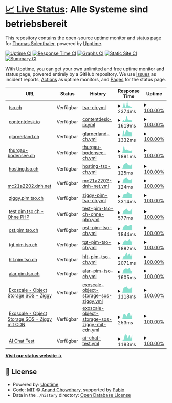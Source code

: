 # [📈 Live Status](https://tsolenthaler.github.io/upptime): <!--live status--> **Alle Systeme sind betriebsbereit**

This repository contains the open-source uptime monitor and status page for [Thomas Solenthaler](https://tsolenthaler.github.io/upptime), powered by [Upptime](https://github.com/upptime/upptime).

[![Uptime CI](https://github.com/tsolenthaler/upptime/workflows/Uptime%20CI/badge.svg)](https://github.com/tsolenthaler/upptime/actions?query=workflow%3A%22Uptime+CI%22)
[![Response Time CI](https://github.com/tsolenthaler/upptime/workflows/Response%20Time%20CI/badge.svg)](https://github.com/tsolenthaler/upptime/actions?query=workflow%3A%22Response+Time+CI%22)
[![Graphs CI](https://github.com/tsolenthaler/upptime/workflows/Graphs%20CI/badge.svg)](https://github.com/tsolenthaler/upptime/actions?query=workflow%3A%22Graphs+CI%22)
[![Static Site CI](https://github.com/tsolenthaler/upptime/workflows/Static%20Site%20CI/badge.svg)](https://github.com/tsolenthaler/upptime/actions?query=workflow%3A%22Static+Site+CI%22)
[![Summary CI](https://github.com/tsolenthaler/upptime/workflows/Summary%20CI/badge.svg)](https://github.com/tsolenthaler/upptime/actions?query=workflow%3A%22Summary+CI%22)

With [Upptime](https://upptime.js.org), you can get your own unlimited and free uptime monitor and status page, powered entirely by a GitHub repository. We use [Issues](https://github.com/tsolenthaler/upptime/issues) as incident reports, [Actions](https://github.com/tsolenthaler/upptime/actions) as uptime monitors, and [Pages](https://tsolenthaler.github.io/upptime) for the status page.

<!--start: status pages-->
<!-- This summary is generated by Upptime (https://github.com/upptime/upptime) -->
<!-- Do not edit this manually, your changes will be overwritten -->
<!-- prettier-ignore -->
| URL | Status | History | Response Time | Uptime |
| --- | ------ | ------- | ------------- | ------ |
| <img alt="" src="https://icons.duckduckgo.com/ip3/tso.ch.ico" height="13"> [tso.ch](https://tso.ch) | Verfügbar | [tso-ch.yml](https://github.com/tsolenthaler/upptime/commits/HEAD/history/tso-ch.yml) | <details><summary><img alt="Response time graph" src="./graphs/tso-ch/response-time-week.png" height="20"> 2374ms</summary><br><a href="https://tsolenthaler.github.io/upptime/history/tso-ch"><img alt="Response time 1570" src="https://img.shields.io/endpoint?url=https%3A%2F%2Fraw.githubusercontent.com%2Ftsolenthaler%2Fupptime%2FHEAD%2Fapi%2Ftso-ch%2Fresponse-time.json"></a><br><a href="https://tsolenthaler.github.io/upptime/history/tso-ch"><img alt="24-hour response time 1399" src="https://img.shields.io/endpoint?url=https%3A%2F%2Fraw.githubusercontent.com%2Ftsolenthaler%2Fupptime%2FHEAD%2Fapi%2Ftso-ch%2Fresponse-time-day.json"></a><br><a href="https://tsolenthaler.github.io/upptime/history/tso-ch"><img alt="7-day response time 2374" src="https://img.shields.io/endpoint?url=https%3A%2F%2Fraw.githubusercontent.com%2Ftsolenthaler%2Fupptime%2FHEAD%2Fapi%2Ftso-ch%2Fresponse-time-week.json"></a><br><a href="https://tsolenthaler.github.io/upptime/history/tso-ch"><img alt="30-day response time 1610" src="https://img.shields.io/endpoint?url=https%3A%2F%2Fraw.githubusercontent.com%2Ftsolenthaler%2Fupptime%2FHEAD%2Fapi%2Ftso-ch%2Fresponse-time-month.json"></a><br><a href="https://tsolenthaler.github.io/upptime/history/tso-ch"><img alt="1-year response time 1570" src="https://img.shields.io/endpoint?url=https%3A%2F%2Fraw.githubusercontent.com%2Ftsolenthaler%2Fupptime%2FHEAD%2Fapi%2Ftso-ch%2Fresponse-time-year.json"></a></details> | <details><summary><a href="https://tsolenthaler.github.io/upptime/history/tso-ch">100.00%</a></summary><a href="https://tsolenthaler.github.io/upptime/history/tso-ch"><img alt="All-time uptime 99.87%" src="https://img.shields.io/endpoint?url=https%3A%2F%2Fraw.githubusercontent.com%2Ftsolenthaler%2Fupptime%2FHEAD%2Fapi%2Ftso-ch%2Fuptime.json"></a><br><a href="https://tsolenthaler.github.io/upptime/history/tso-ch"><img alt="24-hour uptime 100.00%" src="https://img.shields.io/endpoint?url=https%3A%2F%2Fraw.githubusercontent.com%2Ftsolenthaler%2Fupptime%2FHEAD%2Fapi%2Ftso-ch%2Fuptime-day.json"></a><br><a href="https://tsolenthaler.github.io/upptime/history/tso-ch"><img alt="7-day uptime 100.00%" src="https://img.shields.io/endpoint?url=https%3A%2F%2Fraw.githubusercontent.com%2Ftsolenthaler%2Fupptime%2FHEAD%2Fapi%2Ftso-ch%2Fuptime-week.json"></a><br><a href="https://tsolenthaler.github.io/upptime/history/tso-ch"><img alt="30-day uptime 99.91%" src="https://img.shields.io/endpoint?url=https%3A%2F%2Fraw.githubusercontent.com%2Ftsolenthaler%2Fupptime%2FHEAD%2Fapi%2Ftso-ch%2Fuptime-month.json"></a><br><a href="https://tsolenthaler.github.io/upptime/history/tso-ch"><img alt="1-year uptime 99.87%" src="https://img.shields.io/endpoint?url=https%3A%2F%2Fraw.githubusercontent.com%2Ftsolenthaler%2Fupptime%2FHEAD%2Fapi%2Ftso-ch%2Fuptime-year.json"></a></details>
| <img alt="" src="https://icons.duckduckgo.com/ip3/contentdesk.io.ico" height="13"> [contentdesk.io](https://contentdesk.io) | Verfügbar | [contentdesk-io.yml](https://github.com/tsolenthaler/upptime/commits/HEAD/history/contentdesk-io.yml) | <details><summary><img alt="Response time graph" src="./graphs/contentdesk-io/response-time-week.png" height="20"> 1619ms</summary><br><a href="https://tsolenthaler.github.io/upptime/history/contentdesk-io"><img alt="Response time 1581" src="https://img.shields.io/endpoint?url=https%3A%2F%2Fraw.githubusercontent.com%2Ftsolenthaler%2Fupptime%2FHEAD%2Fapi%2Fcontentdesk-io%2Fresponse-time.json"></a><br><a href="https://tsolenthaler.github.io/upptime/history/contentdesk-io"><img alt="24-hour response time 1530" src="https://img.shields.io/endpoint?url=https%3A%2F%2Fraw.githubusercontent.com%2Ftsolenthaler%2Fupptime%2FHEAD%2Fapi%2Fcontentdesk-io%2Fresponse-time-day.json"></a><br><a href="https://tsolenthaler.github.io/upptime/history/contentdesk-io"><img alt="7-day response time 1619" src="https://img.shields.io/endpoint?url=https%3A%2F%2Fraw.githubusercontent.com%2Ftsolenthaler%2Fupptime%2FHEAD%2Fapi%2Fcontentdesk-io%2Fresponse-time-week.json"></a><br><a href="https://tsolenthaler.github.io/upptime/history/contentdesk-io"><img alt="30-day response time 1597" src="https://img.shields.io/endpoint?url=https%3A%2F%2Fraw.githubusercontent.com%2Ftsolenthaler%2Fupptime%2FHEAD%2Fapi%2Fcontentdesk-io%2Fresponse-time-month.json"></a><br><a href="https://tsolenthaler.github.io/upptime/history/contentdesk-io"><img alt="1-year response time 1581" src="https://img.shields.io/endpoint?url=https%3A%2F%2Fraw.githubusercontent.com%2Ftsolenthaler%2Fupptime%2FHEAD%2Fapi%2Fcontentdesk-io%2Fresponse-time-year.json"></a></details> | <details><summary><a href="https://tsolenthaler.github.io/upptime/history/contentdesk-io">100.00%</a></summary><a href="https://tsolenthaler.github.io/upptime/history/contentdesk-io"><img alt="All-time uptime 99.92%" src="https://img.shields.io/endpoint?url=https%3A%2F%2Fraw.githubusercontent.com%2Ftsolenthaler%2Fupptime%2FHEAD%2Fapi%2Fcontentdesk-io%2Fuptime.json"></a><br><a href="https://tsolenthaler.github.io/upptime/history/contentdesk-io"><img alt="24-hour uptime 100.00%" src="https://img.shields.io/endpoint?url=https%3A%2F%2Fraw.githubusercontent.com%2Ftsolenthaler%2Fupptime%2FHEAD%2Fapi%2Fcontentdesk-io%2Fuptime-day.json"></a><br><a href="https://tsolenthaler.github.io/upptime/history/contentdesk-io"><img alt="7-day uptime 100.00%" src="https://img.shields.io/endpoint?url=https%3A%2F%2Fraw.githubusercontent.com%2Ftsolenthaler%2Fupptime%2FHEAD%2Fapi%2Fcontentdesk-io%2Fuptime-week.json"></a><br><a href="https://tsolenthaler.github.io/upptime/history/contentdesk-io"><img alt="30-day uptime 99.91%" src="https://img.shields.io/endpoint?url=https%3A%2F%2Fraw.githubusercontent.com%2Ftsolenthaler%2Fupptime%2FHEAD%2Fapi%2Fcontentdesk-io%2Fuptime-month.json"></a><br><a href="https://tsolenthaler.github.io/upptime/history/contentdesk-io"><img alt="1-year uptime 99.92%" src="https://img.shields.io/endpoint?url=https%3A%2F%2Fraw.githubusercontent.com%2Ftsolenthaler%2Fupptime%2FHEAD%2Fapi%2Fcontentdesk-io%2Fuptime-year.json"></a></details>
| <img alt="" src="https://icons.duckduckgo.com/ip3/glarnerland.ch.ico" height="13"> [glarnerland.ch](https://glarnerland.ch) | Verfügbar | [glarnerland-ch.yml](https://github.com/tsolenthaler/upptime/commits/HEAD/history/glarnerland-ch.yml) | <details><summary><img alt="Response time graph" src="./graphs/glarnerland-ch/response-time-week.png" height="20"> 1332ms</summary><br><a href="https://tsolenthaler.github.io/upptime/history/glarnerland-ch"><img alt="Response time 1465" src="https://img.shields.io/endpoint?url=https%3A%2F%2Fraw.githubusercontent.com%2Ftsolenthaler%2Fupptime%2FHEAD%2Fapi%2Fglarnerland-ch%2Fresponse-time.json"></a><br><a href="https://tsolenthaler.github.io/upptime/history/glarnerland-ch"><img alt="24-hour response time 1549" src="https://img.shields.io/endpoint?url=https%3A%2F%2Fraw.githubusercontent.com%2Ftsolenthaler%2Fupptime%2FHEAD%2Fapi%2Fglarnerland-ch%2Fresponse-time-day.json"></a><br><a href="https://tsolenthaler.github.io/upptime/history/glarnerland-ch"><img alt="7-day response time 1332" src="https://img.shields.io/endpoint?url=https%3A%2F%2Fraw.githubusercontent.com%2Ftsolenthaler%2Fupptime%2FHEAD%2Fapi%2Fglarnerland-ch%2Fresponse-time-week.json"></a><br><a href="https://tsolenthaler.github.io/upptime/history/glarnerland-ch"><img alt="30-day response time 1465" src="https://img.shields.io/endpoint?url=https%3A%2F%2Fraw.githubusercontent.com%2Ftsolenthaler%2Fupptime%2FHEAD%2Fapi%2Fglarnerland-ch%2Fresponse-time-month.json"></a><br><a href="https://tsolenthaler.github.io/upptime/history/glarnerland-ch"><img alt="1-year response time 1465" src="https://img.shields.io/endpoint?url=https%3A%2F%2Fraw.githubusercontent.com%2Ftsolenthaler%2Fupptime%2FHEAD%2Fapi%2Fglarnerland-ch%2Fresponse-time-year.json"></a></details> | <details><summary><a href="https://tsolenthaler.github.io/upptime/history/glarnerland-ch">100.00%</a></summary><a href="https://tsolenthaler.github.io/upptime/history/glarnerland-ch"><img alt="All-time uptime 99.90%" src="https://img.shields.io/endpoint?url=https%3A%2F%2Fraw.githubusercontent.com%2Ftsolenthaler%2Fupptime%2FHEAD%2Fapi%2Fglarnerland-ch%2Fuptime.json"></a><br><a href="https://tsolenthaler.github.io/upptime/history/glarnerland-ch"><img alt="24-hour uptime 100.00%" src="https://img.shields.io/endpoint?url=https%3A%2F%2Fraw.githubusercontent.com%2Ftsolenthaler%2Fupptime%2FHEAD%2Fapi%2Fglarnerland-ch%2Fuptime-day.json"></a><br><a href="https://tsolenthaler.github.io/upptime/history/glarnerland-ch"><img alt="7-day uptime 100.00%" src="https://img.shields.io/endpoint?url=https%3A%2F%2Fraw.githubusercontent.com%2Ftsolenthaler%2Fupptime%2FHEAD%2Fapi%2Fglarnerland-ch%2Fuptime-week.json"></a><br><a href="https://tsolenthaler.github.io/upptime/history/glarnerland-ch"><img alt="30-day uptime 99.90%" src="https://img.shields.io/endpoint?url=https%3A%2F%2Fraw.githubusercontent.com%2Ftsolenthaler%2Fupptime%2FHEAD%2Fapi%2Fglarnerland-ch%2Fuptime-month.json"></a><br><a href="https://tsolenthaler.github.io/upptime/history/glarnerland-ch"><img alt="1-year uptime 99.90%" src="https://img.shields.io/endpoint?url=https%3A%2F%2Fraw.githubusercontent.com%2Ftsolenthaler%2Fupptime%2FHEAD%2Fapi%2Fglarnerland-ch%2Fuptime-year.json"></a></details>
| <img alt="" src="https://icons.duckduckgo.com/ip3/thurgau-bodensee.ch.ico" height="13"> [thurgau-bodensee.ch](https://thurgau-bodensee.ch) | Verfügbar | [thurgau-bodensee-ch.yml](https://github.com/tsolenthaler/upptime/commits/HEAD/history/thurgau-bodensee-ch.yml) | <details><summary><img alt="Response time graph" src="./graphs/thurgau-bodensee-ch/response-time-week.png" height="20"> 1891ms</summary><br><a href="https://tsolenthaler.github.io/upptime/history/thurgau-bodensee-ch"><img alt="Response time 1557" src="https://img.shields.io/endpoint?url=https%3A%2F%2Fraw.githubusercontent.com%2Ftsolenthaler%2Fupptime%2FHEAD%2Fapi%2Fthurgau-bodensee-ch%2Fresponse-time.json"></a><br><a href="https://tsolenthaler.github.io/upptime/history/thurgau-bodensee-ch"><img alt="24-hour response time 1723" src="https://img.shields.io/endpoint?url=https%3A%2F%2Fraw.githubusercontent.com%2Ftsolenthaler%2Fupptime%2FHEAD%2Fapi%2Fthurgau-bodensee-ch%2Fresponse-time-day.json"></a><br><a href="https://tsolenthaler.github.io/upptime/history/thurgau-bodensee-ch"><img alt="7-day response time 1891" src="https://img.shields.io/endpoint?url=https%3A%2F%2Fraw.githubusercontent.com%2Ftsolenthaler%2Fupptime%2FHEAD%2Fapi%2Fthurgau-bodensee-ch%2Fresponse-time-week.json"></a><br><a href="https://tsolenthaler.github.io/upptime/history/thurgau-bodensee-ch"><img alt="30-day response time 1612" src="https://img.shields.io/endpoint?url=https%3A%2F%2Fraw.githubusercontent.com%2Ftsolenthaler%2Fupptime%2FHEAD%2Fapi%2Fthurgau-bodensee-ch%2Fresponse-time-month.json"></a><br><a href="https://tsolenthaler.github.io/upptime/history/thurgau-bodensee-ch"><img alt="1-year response time 1557" src="https://img.shields.io/endpoint?url=https%3A%2F%2Fraw.githubusercontent.com%2Ftsolenthaler%2Fupptime%2FHEAD%2Fapi%2Fthurgau-bodensee-ch%2Fresponse-time-year.json"></a></details> | <details><summary><a href="https://tsolenthaler.github.io/upptime/history/thurgau-bodensee-ch">100.00%</a></summary><a href="https://tsolenthaler.github.io/upptime/history/thurgau-bodensee-ch"><img alt="All-time uptime 99.90%" src="https://img.shields.io/endpoint?url=https%3A%2F%2Fraw.githubusercontent.com%2Ftsolenthaler%2Fupptime%2FHEAD%2Fapi%2Fthurgau-bodensee-ch%2Fuptime.json"></a><br><a href="https://tsolenthaler.github.io/upptime/history/thurgau-bodensee-ch"><img alt="24-hour uptime 100.00%" src="https://img.shields.io/endpoint?url=https%3A%2F%2Fraw.githubusercontent.com%2Ftsolenthaler%2Fupptime%2FHEAD%2Fapi%2Fthurgau-bodensee-ch%2Fuptime-day.json"></a><br><a href="https://tsolenthaler.github.io/upptime/history/thurgau-bodensee-ch"><img alt="7-day uptime 100.00%" src="https://img.shields.io/endpoint?url=https%3A%2F%2Fraw.githubusercontent.com%2Ftsolenthaler%2Fupptime%2FHEAD%2Fapi%2Fthurgau-bodensee-ch%2Fuptime-week.json"></a><br><a href="https://tsolenthaler.github.io/upptime/history/thurgau-bodensee-ch"><img alt="30-day uptime 99.91%" src="https://img.shields.io/endpoint?url=https%3A%2F%2Fraw.githubusercontent.com%2Ftsolenthaler%2Fupptime%2FHEAD%2Fapi%2Fthurgau-bodensee-ch%2Fuptime-month.json"></a><br><a href="https://tsolenthaler.github.io/upptime/history/thurgau-bodensee-ch"><img alt="1-year uptime 99.90%" src="https://img.shields.io/endpoint?url=https%3A%2F%2Fraw.githubusercontent.com%2Ftsolenthaler%2Fupptime%2FHEAD%2Fapi%2Fthurgau-bodensee-ch%2Fuptime-year.json"></a></details>
| <img alt="" src="https://icons.duckduckgo.com/ip3/null.ico" height="13"> [hosting.tso.ch](46.231.200.190) | Verfügbar | [hosting-tso-ch.yml](https://github.com/tsolenthaler/upptime/commits/HEAD/history/hosting-tso-ch.yml) | <details><summary><img alt="Response time graph" src="./graphs/hosting-tso-ch/response-time-week.png" height="20"> 125ms</summary><br><a href="https://tsolenthaler.github.io/upptime/history/hosting-tso-ch"><img alt="Response time 118" src="https://img.shields.io/endpoint?url=https%3A%2F%2Fraw.githubusercontent.com%2Ftsolenthaler%2Fupptime%2FHEAD%2Fapi%2Fhosting-tso-ch%2Fresponse-time.json"></a><br><a href="https://tsolenthaler.github.io/upptime/history/hosting-tso-ch"><img alt="24-hour response time 144" src="https://img.shields.io/endpoint?url=https%3A%2F%2Fraw.githubusercontent.com%2Ftsolenthaler%2Fupptime%2FHEAD%2Fapi%2Fhosting-tso-ch%2Fresponse-time-day.json"></a><br><a href="https://tsolenthaler.github.io/upptime/history/hosting-tso-ch"><img alt="7-day response time 125" src="https://img.shields.io/endpoint?url=https%3A%2F%2Fraw.githubusercontent.com%2Ftsolenthaler%2Fupptime%2FHEAD%2Fapi%2Fhosting-tso-ch%2Fresponse-time-week.json"></a><br><a href="https://tsolenthaler.github.io/upptime/history/hosting-tso-ch"><img alt="30-day response time 119" src="https://img.shields.io/endpoint?url=https%3A%2F%2Fraw.githubusercontent.com%2Ftsolenthaler%2Fupptime%2FHEAD%2Fapi%2Fhosting-tso-ch%2Fresponse-time-month.json"></a><br><a href="https://tsolenthaler.github.io/upptime/history/hosting-tso-ch"><img alt="1-year response time 118" src="https://img.shields.io/endpoint?url=https%3A%2F%2Fraw.githubusercontent.com%2Ftsolenthaler%2Fupptime%2FHEAD%2Fapi%2Fhosting-tso-ch%2Fresponse-time-year.json"></a></details> | <details><summary><a href="https://tsolenthaler.github.io/upptime/history/hosting-tso-ch">100.00%</a></summary><a href="https://tsolenthaler.github.io/upptime/history/hosting-tso-ch"><img alt="All-time uptime 99.97%" src="https://img.shields.io/endpoint?url=https%3A%2F%2Fraw.githubusercontent.com%2Ftsolenthaler%2Fupptime%2FHEAD%2Fapi%2Fhosting-tso-ch%2Fuptime.json"></a><br><a href="https://tsolenthaler.github.io/upptime/history/hosting-tso-ch"><img alt="24-hour uptime 100.00%" src="https://img.shields.io/endpoint?url=https%3A%2F%2Fraw.githubusercontent.com%2Ftsolenthaler%2Fupptime%2FHEAD%2Fapi%2Fhosting-tso-ch%2Fuptime-day.json"></a><br><a href="https://tsolenthaler.github.io/upptime/history/hosting-tso-ch"><img alt="7-day uptime 100.00%" src="https://img.shields.io/endpoint?url=https%3A%2F%2Fraw.githubusercontent.com%2Ftsolenthaler%2Fupptime%2FHEAD%2Fapi%2Fhosting-tso-ch%2Fuptime-week.json"></a><br><a href="https://tsolenthaler.github.io/upptime/history/hosting-tso-ch"><img alt="30-day uptime 99.95%" src="https://img.shields.io/endpoint?url=https%3A%2F%2Fraw.githubusercontent.com%2Ftsolenthaler%2Fupptime%2FHEAD%2Fapi%2Fhosting-tso-ch%2Fuptime-month.json"></a><br><a href="https://tsolenthaler.github.io/upptime/history/hosting-tso-ch"><img alt="1-year uptime 99.97%" src="https://img.shields.io/endpoint?url=https%3A%2F%2Fraw.githubusercontent.com%2Ftsolenthaler%2Fupptime%2FHEAD%2Fapi%2Fhosting-tso-ch%2Fuptime-year.json"></a></details>
| <img alt="" src="https://icons.duckduckgo.com/ip3/null.ico" height="13"> [mc21a2202.dnh.net](185.46.59.81) | Verfügbar | [mc21a2202-dnh-net.yml](https://github.com/tsolenthaler/upptime/commits/HEAD/history/mc21a2202-dnh-net.yml) | <details><summary><img alt="Response time graph" src="./graphs/mc21a2202-dnh-net/response-time-week.png" height="20"> 124ms</summary><br><a href="https://tsolenthaler.github.io/upptime/history/mc21a2202-dnh-net"><img alt="Response time 118" src="https://img.shields.io/endpoint?url=https%3A%2F%2Fraw.githubusercontent.com%2Ftsolenthaler%2Fupptime%2FHEAD%2Fapi%2Fmc21a2202-dnh-net%2Fresponse-time.json"></a><br><a href="https://tsolenthaler.github.io/upptime/history/mc21a2202-dnh-net"><img alt="24-hour response time 140" src="https://img.shields.io/endpoint?url=https%3A%2F%2Fraw.githubusercontent.com%2Ftsolenthaler%2Fupptime%2FHEAD%2Fapi%2Fmc21a2202-dnh-net%2Fresponse-time-day.json"></a><br><a href="https://tsolenthaler.github.io/upptime/history/mc21a2202-dnh-net"><img alt="7-day response time 124" src="https://img.shields.io/endpoint?url=https%3A%2F%2Fraw.githubusercontent.com%2Ftsolenthaler%2Fupptime%2FHEAD%2Fapi%2Fmc21a2202-dnh-net%2Fresponse-time-week.json"></a><br><a href="https://tsolenthaler.github.io/upptime/history/mc21a2202-dnh-net"><img alt="30-day response time 118" src="https://img.shields.io/endpoint?url=https%3A%2F%2Fraw.githubusercontent.com%2Ftsolenthaler%2Fupptime%2FHEAD%2Fapi%2Fmc21a2202-dnh-net%2Fresponse-time-month.json"></a><br><a href="https://tsolenthaler.github.io/upptime/history/mc21a2202-dnh-net"><img alt="1-year response time 118" src="https://img.shields.io/endpoint?url=https%3A%2F%2Fraw.githubusercontent.com%2Ftsolenthaler%2Fupptime%2FHEAD%2Fapi%2Fmc21a2202-dnh-net%2Fresponse-time-year.json"></a></details> | <details><summary><a href="https://tsolenthaler.github.io/upptime/history/mc21a2202-dnh-net">100.00%</a></summary><a href="https://tsolenthaler.github.io/upptime/history/mc21a2202-dnh-net"><img alt="All-time uptime 100.00%" src="https://img.shields.io/endpoint?url=https%3A%2F%2Fraw.githubusercontent.com%2Ftsolenthaler%2Fupptime%2FHEAD%2Fapi%2Fmc21a2202-dnh-net%2Fuptime.json"></a><br><a href="https://tsolenthaler.github.io/upptime/history/mc21a2202-dnh-net"><img alt="24-hour uptime 100.00%" src="https://img.shields.io/endpoint?url=https%3A%2F%2Fraw.githubusercontent.com%2Ftsolenthaler%2Fupptime%2FHEAD%2Fapi%2Fmc21a2202-dnh-net%2Fuptime-day.json"></a><br><a href="https://tsolenthaler.github.io/upptime/history/mc21a2202-dnh-net"><img alt="7-day uptime 100.00%" src="https://img.shields.io/endpoint?url=https%3A%2F%2Fraw.githubusercontent.com%2Ftsolenthaler%2Fupptime%2FHEAD%2Fapi%2Fmc21a2202-dnh-net%2Fuptime-week.json"></a><br><a href="https://tsolenthaler.github.io/upptime/history/mc21a2202-dnh-net"><img alt="30-day uptime 100.00%" src="https://img.shields.io/endpoint?url=https%3A%2F%2Fraw.githubusercontent.com%2Ftsolenthaler%2Fupptime%2FHEAD%2Fapi%2Fmc21a2202-dnh-net%2Fuptime-month.json"></a><br><a href="https://tsolenthaler.github.io/upptime/history/mc21a2202-dnh-net"><img alt="1-year uptime 100.00%" src="https://img.shields.io/endpoint?url=https%3A%2F%2Fraw.githubusercontent.com%2Ftsolenthaler%2Fupptime%2FHEAD%2Fapi%2Fmc21a2202-dnh-net%2Fuptime-year.json"></a></details>
| <img alt="" src="https://icons.duckduckgo.com/ip3/ziggy.pim.tso.ch.ico" height="13"> [ziggy.pim.tso.ch](https://ziggy.pim.tso.ch) | Verfügbar | [ziggy-pim-tso-ch.yml](https://github.com/tsolenthaler/upptime/commits/HEAD/history/ziggy-pim-tso-ch.yml) | <details><summary><img alt="Response time graph" src="./graphs/ziggy-pim-tso-ch/response-time-week.png" height="20"> 3314ms</summary><br><a href="https://tsolenthaler.github.io/upptime/history/ziggy-pim-tso-ch"><img alt="Response time 2491" src="https://img.shields.io/endpoint?url=https%3A%2F%2Fraw.githubusercontent.com%2Ftsolenthaler%2Fupptime%2FHEAD%2Fapi%2Fziggy-pim-tso-ch%2Fresponse-time.json"></a><br><a href="https://tsolenthaler.github.io/upptime/history/ziggy-pim-tso-ch"><img alt="24-hour response time 3149" src="https://img.shields.io/endpoint?url=https%3A%2F%2Fraw.githubusercontent.com%2Ftsolenthaler%2Fupptime%2FHEAD%2Fapi%2Fziggy-pim-tso-ch%2Fresponse-time-day.json"></a><br><a href="https://tsolenthaler.github.io/upptime/history/ziggy-pim-tso-ch"><img alt="7-day response time 3314" src="https://img.shields.io/endpoint?url=https%3A%2F%2Fraw.githubusercontent.com%2Ftsolenthaler%2Fupptime%2FHEAD%2Fapi%2Fziggy-pim-tso-ch%2Fresponse-time-week.json"></a><br><a href="https://tsolenthaler.github.io/upptime/history/ziggy-pim-tso-ch"><img alt="30-day response time 3009" src="https://img.shields.io/endpoint?url=https%3A%2F%2Fraw.githubusercontent.com%2Ftsolenthaler%2Fupptime%2FHEAD%2Fapi%2Fziggy-pim-tso-ch%2Fresponse-time-month.json"></a><br><a href="https://tsolenthaler.github.io/upptime/history/ziggy-pim-tso-ch"><img alt="1-year response time 2491" src="https://img.shields.io/endpoint?url=https%3A%2F%2Fraw.githubusercontent.com%2Ftsolenthaler%2Fupptime%2FHEAD%2Fapi%2Fziggy-pim-tso-ch%2Fresponse-time-year.json"></a></details> | <details><summary><a href="https://tsolenthaler.github.io/upptime/history/ziggy-pim-tso-ch">100.00%</a></summary><a href="https://tsolenthaler.github.io/upptime/history/ziggy-pim-tso-ch"><img alt="All-time uptime 100.00%" src="https://img.shields.io/endpoint?url=https%3A%2F%2Fraw.githubusercontent.com%2Ftsolenthaler%2Fupptime%2FHEAD%2Fapi%2Fziggy-pim-tso-ch%2Fuptime.json"></a><br><a href="https://tsolenthaler.github.io/upptime/history/ziggy-pim-tso-ch"><img alt="24-hour uptime 100.00%" src="https://img.shields.io/endpoint?url=https%3A%2F%2Fraw.githubusercontent.com%2Ftsolenthaler%2Fupptime%2FHEAD%2Fapi%2Fziggy-pim-tso-ch%2Fuptime-day.json"></a><br><a href="https://tsolenthaler.github.io/upptime/history/ziggy-pim-tso-ch"><img alt="7-day uptime 100.00%" src="https://img.shields.io/endpoint?url=https%3A%2F%2Fraw.githubusercontent.com%2Ftsolenthaler%2Fupptime%2FHEAD%2Fapi%2Fziggy-pim-tso-ch%2Fuptime-week.json"></a><br><a href="https://tsolenthaler.github.io/upptime/history/ziggy-pim-tso-ch"><img alt="30-day uptime 100.00%" src="https://img.shields.io/endpoint?url=https%3A%2F%2Fraw.githubusercontent.com%2Ftsolenthaler%2Fupptime%2FHEAD%2Fapi%2Fziggy-pim-tso-ch%2Fuptime-month.json"></a><br><a href="https://tsolenthaler.github.io/upptime/history/ziggy-pim-tso-ch"><img alt="1-year uptime 100.00%" src="https://img.shields.io/endpoint?url=https%3A%2F%2Fraw.githubusercontent.com%2Ftsolenthaler%2Fupptime%2FHEAD%2Fapi%2Fziggy-pim-tso-ch%2Fuptime-year.json"></a></details>
| <img alt="" src="https://icons.duckduckgo.com/ip3/test.pim.tso.ch.ico" height="13"> [test.pim.tso.ch - Ohne PHP](https://test.pim.tso.ch) | Verfügbar | [test-pim-tso-ch-ohne-php.yml](https://github.com/tsolenthaler/upptime/commits/HEAD/history/test-pim-tso-ch-ohne-php.yml) | <details><summary><img alt="Response time graph" src="./graphs/test-pim-tso-ch-ohne-php/response-time-week.png" height="20"> 577ms</summary><br><a href="https://tsolenthaler.github.io/upptime/history/test-pim-tso-ch-ohne-php"><img alt="Response time 517" src="https://img.shields.io/endpoint?url=https%3A%2F%2Fraw.githubusercontent.com%2Ftsolenthaler%2Fupptime%2FHEAD%2Fapi%2Ftest-pim-tso-ch-ohne-php%2Fresponse-time.json"></a><br><a href="https://tsolenthaler.github.io/upptime/history/test-pim-tso-ch-ohne-php"><img alt="24-hour response time 813" src="https://img.shields.io/endpoint?url=https%3A%2F%2Fraw.githubusercontent.com%2Ftsolenthaler%2Fupptime%2FHEAD%2Fapi%2Ftest-pim-tso-ch-ohne-php%2Fresponse-time-day.json"></a><br><a href="https://tsolenthaler.github.io/upptime/history/test-pim-tso-ch-ohne-php"><img alt="7-day response time 577" src="https://img.shields.io/endpoint?url=https%3A%2F%2Fraw.githubusercontent.com%2Ftsolenthaler%2Fupptime%2FHEAD%2Fapi%2Ftest-pim-tso-ch-ohne-php%2Fresponse-time-week.json"></a><br><a href="https://tsolenthaler.github.io/upptime/history/test-pim-tso-ch-ohne-php"><img alt="30-day response time 517" src="https://img.shields.io/endpoint?url=https%3A%2F%2Fraw.githubusercontent.com%2Ftsolenthaler%2Fupptime%2FHEAD%2Fapi%2Ftest-pim-tso-ch-ohne-php%2Fresponse-time-month.json"></a><br><a href="https://tsolenthaler.github.io/upptime/history/test-pim-tso-ch-ohne-php"><img alt="1-year response time 517" src="https://img.shields.io/endpoint?url=https%3A%2F%2Fraw.githubusercontent.com%2Ftsolenthaler%2Fupptime%2FHEAD%2Fapi%2Ftest-pim-tso-ch-ohne-php%2Fresponse-time-year.json"></a></details> | <details><summary><a href="https://tsolenthaler.github.io/upptime/history/test-pim-tso-ch-ohne-php">100.00%</a></summary><a href="https://tsolenthaler.github.io/upptime/history/test-pim-tso-ch-ohne-php"><img alt="All-time uptime 99.95%" src="https://img.shields.io/endpoint?url=https%3A%2F%2Fraw.githubusercontent.com%2Ftsolenthaler%2Fupptime%2FHEAD%2Fapi%2Ftest-pim-tso-ch-ohne-php%2Fuptime.json"></a><br><a href="https://tsolenthaler.github.io/upptime/history/test-pim-tso-ch-ohne-php"><img alt="24-hour uptime 100.00%" src="https://img.shields.io/endpoint?url=https%3A%2F%2Fraw.githubusercontent.com%2Ftsolenthaler%2Fupptime%2FHEAD%2Fapi%2Ftest-pim-tso-ch-ohne-php%2Fuptime-day.json"></a><br><a href="https://tsolenthaler.github.io/upptime/history/test-pim-tso-ch-ohne-php"><img alt="7-day uptime 100.00%" src="https://img.shields.io/endpoint?url=https%3A%2F%2Fraw.githubusercontent.com%2Ftsolenthaler%2Fupptime%2FHEAD%2Fapi%2Ftest-pim-tso-ch-ohne-php%2Fuptime-week.json"></a><br><a href="https://tsolenthaler.github.io/upptime/history/test-pim-tso-ch-ohne-php"><img alt="30-day uptime 99.95%" src="https://img.shields.io/endpoint?url=https%3A%2F%2Fraw.githubusercontent.com%2Ftsolenthaler%2Fupptime%2FHEAD%2Fapi%2Ftest-pim-tso-ch-ohne-php%2Fuptime-month.json"></a><br><a href="https://tsolenthaler.github.io/upptime/history/test-pim-tso-ch-ohne-php"><img alt="1-year uptime 99.95%" src="https://img.shields.io/endpoint?url=https%3A%2F%2Fraw.githubusercontent.com%2Ftsolenthaler%2Fupptime%2FHEAD%2Fapi%2Ftest-pim-tso-ch-ohne-php%2Fuptime-year.json"></a></details>
| <img alt="" src="https://icons.duckduckgo.com/ip3/ost.pim.tso.ch.ico" height="13"> [ost.pim.tso.ch](https://ost.pim.tso.ch) | Verfügbar | [ost-pim-tso-ch.yml](https://github.com/tsolenthaler/upptime/commits/HEAD/history/ost-pim-tso-ch.yml) | <details><summary><img alt="Response time graph" src="./graphs/ost-pim-tso-ch/response-time-week.png" height="20"> 1844ms</summary><br><a href="https://tsolenthaler.github.io/upptime/history/ost-pim-tso-ch"><img alt="Response time 1561" src="https://img.shields.io/endpoint?url=https%3A%2F%2Fraw.githubusercontent.com%2Ftsolenthaler%2Fupptime%2FHEAD%2Fapi%2Fost-pim-tso-ch%2Fresponse-time.json"></a><br><a href="https://tsolenthaler.github.io/upptime/history/ost-pim-tso-ch"><img alt="24-hour response time 1800" src="https://img.shields.io/endpoint?url=https%3A%2F%2Fraw.githubusercontent.com%2Ftsolenthaler%2Fupptime%2FHEAD%2Fapi%2Fost-pim-tso-ch%2Fresponse-time-day.json"></a><br><a href="https://tsolenthaler.github.io/upptime/history/ost-pim-tso-ch"><img alt="7-day response time 1844" src="https://img.shields.io/endpoint?url=https%3A%2F%2Fraw.githubusercontent.com%2Ftsolenthaler%2Fupptime%2FHEAD%2Fapi%2Fost-pim-tso-ch%2Fresponse-time-week.json"></a><br><a href="https://tsolenthaler.github.io/upptime/history/ost-pim-tso-ch"><img alt="30-day response time 1608" src="https://img.shields.io/endpoint?url=https%3A%2F%2Fraw.githubusercontent.com%2Ftsolenthaler%2Fupptime%2FHEAD%2Fapi%2Fost-pim-tso-ch%2Fresponse-time-month.json"></a><br><a href="https://tsolenthaler.github.io/upptime/history/ost-pim-tso-ch"><img alt="1-year response time 1561" src="https://img.shields.io/endpoint?url=https%3A%2F%2Fraw.githubusercontent.com%2Ftsolenthaler%2Fupptime%2FHEAD%2Fapi%2Fost-pim-tso-ch%2Fresponse-time-year.json"></a></details> | <details><summary><a href="https://tsolenthaler.github.io/upptime/history/ost-pim-tso-ch">100.00%</a></summary><a href="https://tsolenthaler.github.io/upptime/history/ost-pim-tso-ch"><img alt="All-time uptime 100.00%" src="https://img.shields.io/endpoint?url=https%3A%2F%2Fraw.githubusercontent.com%2Ftsolenthaler%2Fupptime%2FHEAD%2Fapi%2Fost-pim-tso-ch%2Fuptime.json"></a><br><a href="https://tsolenthaler.github.io/upptime/history/ost-pim-tso-ch"><img alt="24-hour uptime 100.00%" src="https://img.shields.io/endpoint?url=https%3A%2F%2Fraw.githubusercontent.com%2Ftsolenthaler%2Fupptime%2FHEAD%2Fapi%2Fost-pim-tso-ch%2Fuptime-day.json"></a><br><a href="https://tsolenthaler.github.io/upptime/history/ost-pim-tso-ch"><img alt="7-day uptime 100.00%" src="https://img.shields.io/endpoint?url=https%3A%2F%2Fraw.githubusercontent.com%2Ftsolenthaler%2Fupptime%2FHEAD%2Fapi%2Fost-pim-tso-ch%2Fuptime-week.json"></a><br><a href="https://tsolenthaler.github.io/upptime/history/ost-pim-tso-ch"><img alt="30-day uptime 100.00%" src="https://img.shields.io/endpoint?url=https%3A%2F%2Fraw.githubusercontent.com%2Ftsolenthaler%2Fupptime%2FHEAD%2Fapi%2Fost-pim-tso-ch%2Fuptime-month.json"></a><br><a href="https://tsolenthaler.github.io/upptime/history/ost-pim-tso-ch"><img alt="1-year uptime 100.00%" src="https://img.shields.io/endpoint?url=https%3A%2F%2Fraw.githubusercontent.com%2Ftsolenthaler%2Fupptime%2FHEAD%2Fapi%2Fost-pim-tso-ch%2Fuptime-year.json"></a></details>
| <img alt="" src="https://icons.duckduckgo.com/ip3/tgt.pim.tso.ch.ico" height="13"> [tgt.pim.tso.ch](https://tgt.pim.tso.ch) | Verfügbar | [tgt-pim-tso-ch.yml](https://github.com/tsolenthaler/upptime/commits/HEAD/history/tgt-pim-tso-ch.yml) | <details><summary><img alt="Response time graph" src="./graphs/tgt-pim-tso-ch/response-time-week.png" height="20"> 1882ms</summary><br><a href="https://tsolenthaler.github.io/upptime/history/tgt-pim-tso-ch"><img alt="Response time 1537" src="https://img.shields.io/endpoint?url=https%3A%2F%2Fraw.githubusercontent.com%2Ftsolenthaler%2Fupptime%2FHEAD%2Fapi%2Ftgt-pim-tso-ch%2Fresponse-time.json"></a><br><a href="https://tsolenthaler.github.io/upptime/history/tgt-pim-tso-ch"><img alt="24-hour response time 1803" src="https://img.shields.io/endpoint?url=https%3A%2F%2Fraw.githubusercontent.com%2Ftsolenthaler%2Fupptime%2FHEAD%2Fapi%2Ftgt-pim-tso-ch%2Fresponse-time-day.json"></a><br><a href="https://tsolenthaler.github.io/upptime/history/tgt-pim-tso-ch"><img alt="7-day response time 1882" src="https://img.shields.io/endpoint?url=https%3A%2F%2Fraw.githubusercontent.com%2Ftsolenthaler%2Fupptime%2FHEAD%2Fapi%2Ftgt-pim-tso-ch%2Fresponse-time-week.json"></a><br><a href="https://tsolenthaler.github.io/upptime/history/tgt-pim-tso-ch"><img alt="30-day response time 1710" src="https://img.shields.io/endpoint?url=https%3A%2F%2Fraw.githubusercontent.com%2Ftsolenthaler%2Fupptime%2FHEAD%2Fapi%2Ftgt-pim-tso-ch%2Fresponse-time-month.json"></a><br><a href="https://tsolenthaler.github.io/upptime/history/tgt-pim-tso-ch"><img alt="1-year response time 1537" src="https://img.shields.io/endpoint?url=https%3A%2F%2Fraw.githubusercontent.com%2Ftsolenthaler%2Fupptime%2FHEAD%2Fapi%2Ftgt-pim-tso-ch%2Fresponse-time-year.json"></a></details> | <details><summary><a href="https://tsolenthaler.github.io/upptime/history/tgt-pim-tso-ch">100.00%</a></summary><a href="https://tsolenthaler.github.io/upptime/history/tgt-pim-tso-ch"><img alt="All-time uptime 99.97%" src="https://img.shields.io/endpoint?url=https%3A%2F%2Fraw.githubusercontent.com%2Ftsolenthaler%2Fupptime%2FHEAD%2Fapi%2Ftgt-pim-tso-ch%2Fuptime.json"></a><br><a href="https://tsolenthaler.github.io/upptime/history/tgt-pim-tso-ch"><img alt="24-hour uptime 100.00%" src="https://img.shields.io/endpoint?url=https%3A%2F%2Fraw.githubusercontent.com%2Ftsolenthaler%2Fupptime%2FHEAD%2Fapi%2Ftgt-pim-tso-ch%2Fuptime-day.json"></a><br><a href="https://tsolenthaler.github.io/upptime/history/tgt-pim-tso-ch"><img alt="7-day uptime 100.00%" src="https://img.shields.io/endpoint?url=https%3A%2F%2Fraw.githubusercontent.com%2Ftsolenthaler%2Fupptime%2FHEAD%2Fapi%2Ftgt-pim-tso-ch%2Fuptime-week.json"></a><br><a href="https://tsolenthaler.github.io/upptime/history/tgt-pim-tso-ch"><img alt="30-day uptime 100.00%" src="https://img.shields.io/endpoint?url=https%3A%2F%2Fraw.githubusercontent.com%2Ftsolenthaler%2Fupptime%2FHEAD%2Fapi%2Ftgt-pim-tso-ch%2Fuptime-month.json"></a><br><a href="https://tsolenthaler.github.io/upptime/history/tgt-pim-tso-ch"><img alt="1-year uptime 99.97%" src="https://img.shields.io/endpoint?url=https%3A%2F%2Fraw.githubusercontent.com%2Ftsolenthaler%2Fupptime%2FHEAD%2Fapi%2Ftgt-pim-tso-ch%2Fuptime-year.json"></a></details>
| <img alt="" src="https://icons.duckduckgo.com/ip3/hlt.pim.tso.ch.ico" height="13"> [hlt.pim.tso.ch](https://hlt.pim.tso.ch) | Verfügbar | [hlt-pim-tso-ch.yml](https://github.com/tsolenthaler/upptime/commits/HEAD/history/hlt-pim-tso-ch.yml) | <details><summary><img alt="Response time graph" src="./graphs/hlt-pim-tso-ch/response-time-week.png" height="20"> 2071ms</summary><br><a href="https://tsolenthaler.github.io/upptime/history/hlt-pim-tso-ch"><img alt="Response time 1748" src="https://img.shields.io/endpoint?url=https%3A%2F%2Fraw.githubusercontent.com%2Ftsolenthaler%2Fupptime%2FHEAD%2Fapi%2Fhlt-pim-tso-ch%2Fresponse-time.json"></a><br><a href="https://tsolenthaler.github.io/upptime/history/hlt-pim-tso-ch"><img alt="24-hour response time 2600" src="https://img.shields.io/endpoint?url=https%3A%2F%2Fraw.githubusercontent.com%2Ftsolenthaler%2Fupptime%2FHEAD%2Fapi%2Fhlt-pim-tso-ch%2Fresponse-time-day.json"></a><br><a href="https://tsolenthaler.github.io/upptime/history/hlt-pim-tso-ch"><img alt="7-day response time 2071" src="https://img.shields.io/endpoint?url=https%3A%2F%2Fraw.githubusercontent.com%2Ftsolenthaler%2Fupptime%2FHEAD%2Fapi%2Fhlt-pim-tso-ch%2Fresponse-time-week.json"></a><br><a href="https://tsolenthaler.github.io/upptime/history/hlt-pim-tso-ch"><img alt="30-day response time 1744" src="https://img.shields.io/endpoint?url=https%3A%2F%2Fraw.githubusercontent.com%2Ftsolenthaler%2Fupptime%2FHEAD%2Fapi%2Fhlt-pim-tso-ch%2Fresponse-time-month.json"></a><br><a href="https://tsolenthaler.github.io/upptime/history/hlt-pim-tso-ch"><img alt="1-year response time 1748" src="https://img.shields.io/endpoint?url=https%3A%2F%2Fraw.githubusercontent.com%2Ftsolenthaler%2Fupptime%2FHEAD%2Fapi%2Fhlt-pim-tso-ch%2Fresponse-time-year.json"></a></details> | <details><summary><a href="https://tsolenthaler.github.io/upptime/history/hlt-pim-tso-ch">100.00%</a></summary><a href="https://tsolenthaler.github.io/upptime/history/hlt-pim-tso-ch"><img alt="All-time uptime 100.00%" src="https://img.shields.io/endpoint?url=https%3A%2F%2Fraw.githubusercontent.com%2Ftsolenthaler%2Fupptime%2FHEAD%2Fapi%2Fhlt-pim-tso-ch%2Fuptime.json"></a><br><a href="https://tsolenthaler.github.io/upptime/history/hlt-pim-tso-ch"><img alt="24-hour uptime 100.00%" src="https://img.shields.io/endpoint?url=https%3A%2F%2Fraw.githubusercontent.com%2Ftsolenthaler%2Fupptime%2FHEAD%2Fapi%2Fhlt-pim-tso-ch%2Fuptime-day.json"></a><br><a href="https://tsolenthaler.github.io/upptime/history/hlt-pim-tso-ch"><img alt="7-day uptime 100.00%" src="https://img.shields.io/endpoint?url=https%3A%2F%2Fraw.githubusercontent.com%2Ftsolenthaler%2Fupptime%2FHEAD%2Fapi%2Fhlt-pim-tso-ch%2Fuptime-week.json"></a><br><a href="https://tsolenthaler.github.io/upptime/history/hlt-pim-tso-ch"><img alt="30-day uptime 100.00%" src="https://img.shields.io/endpoint?url=https%3A%2F%2Fraw.githubusercontent.com%2Ftsolenthaler%2Fupptime%2FHEAD%2Fapi%2Fhlt-pim-tso-ch%2Fuptime-month.json"></a><br><a href="https://tsolenthaler.github.io/upptime/history/hlt-pim-tso-ch"><img alt="1-year uptime 100.00%" src="https://img.shields.io/endpoint?url=https%3A%2F%2Fraw.githubusercontent.com%2Ftsolenthaler%2Fupptime%2FHEAD%2Fapi%2Fhlt-pim-tso-ch%2Fuptime-year.json"></a></details>
| <img alt="" src="https://icons.duckduckgo.com/ip3/alar.pim.tso.ch.ico" height="13"> [alar.pim.tso.ch](https://alar.pim.tso.ch) | Verfügbar | [alar-pim-tso-ch.yml](https://github.com/tsolenthaler/upptime/commits/HEAD/history/alar-pim-tso-ch.yml) | <details><summary><img alt="Response time graph" src="./graphs/alar-pim-tso-ch/response-time-week.png" height="20"> 1605ms</summary><br><a href="https://tsolenthaler.github.io/upptime/history/alar-pim-tso-ch"><img alt="Response time 1652" src="https://img.shields.io/endpoint?url=https%3A%2F%2Fraw.githubusercontent.com%2Ftsolenthaler%2Fupptime%2FHEAD%2Fapi%2Falar-pim-tso-ch%2Fresponse-time.json"></a><br><a href="https://tsolenthaler.github.io/upptime/history/alar-pim-tso-ch"><img alt="24-hour response time 1183" src="https://img.shields.io/endpoint?url=https%3A%2F%2Fraw.githubusercontent.com%2Ftsolenthaler%2Fupptime%2FHEAD%2Fapi%2Falar-pim-tso-ch%2Fresponse-time-day.json"></a><br><a href="https://tsolenthaler.github.io/upptime/history/alar-pim-tso-ch"><img alt="7-day response time 1605" src="https://img.shields.io/endpoint?url=https%3A%2F%2Fraw.githubusercontent.com%2Ftsolenthaler%2Fupptime%2FHEAD%2Fapi%2Falar-pim-tso-ch%2Fresponse-time-week.json"></a><br><a href="https://tsolenthaler.github.io/upptime/history/alar-pim-tso-ch"><img alt="30-day response time 1642" src="https://img.shields.io/endpoint?url=https%3A%2F%2Fraw.githubusercontent.com%2Ftsolenthaler%2Fupptime%2FHEAD%2Fapi%2Falar-pim-tso-ch%2Fresponse-time-month.json"></a><br><a href="https://tsolenthaler.github.io/upptime/history/alar-pim-tso-ch"><img alt="1-year response time 1652" src="https://img.shields.io/endpoint?url=https%3A%2F%2Fraw.githubusercontent.com%2Ftsolenthaler%2Fupptime%2FHEAD%2Fapi%2Falar-pim-tso-ch%2Fresponse-time-year.json"></a></details> | <details><summary><a href="https://tsolenthaler.github.io/upptime/history/alar-pim-tso-ch">100.00%</a></summary><a href="https://tsolenthaler.github.io/upptime/history/alar-pim-tso-ch"><img alt="All-time uptime 100.00%" src="https://img.shields.io/endpoint?url=https%3A%2F%2Fraw.githubusercontent.com%2Ftsolenthaler%2Fupptime%2FHEAD%2Fapi%2Falar-pim-tso-ch%2Fuptime.json"></a><br><a href="https://tsolenthaler.github.io/upptime/history/alar-pim-tso-ch"><img alt="24-hour uptime 100.00%" src="https://img.shields.io/endpoint?url=https%3A%2F%2Fraw.githubusercontent.com%2Ftsolenthaler%2Fupptime%2FHEAD%2Fapi%2Falar-pim-tso-ch%2Fuptime-day.json"></a><br><a href="https://tsolenthaler.github.io/upptime/history/alar-pim-tso-ch"><img alt="7-day uptime 100.00%" src="https://img.shields.io/endpoint?url=https%3A%2F%2Fraw.githubusercontent.com%2Ftsolenthaler%2Fupptime%2FHEAD%2Fapi%2Falar-pim-tso-ch%2Fuptime-week.json"></a><br><a href="https://tsolenthaler.github.io/upptime/history/alar-pim-tso-ch"><img alt="30-day uptime 100.00%" src="https://img.shields.io/endpoint?url=https%3A%2F%2Fraw.githubusercontent.com%2Ftsolenthaler%2Fupptime%2FHEAD%2Fapi%2Falar-pim-tso-ch%2Fuptime-month.json"></a><br><a href="https://tsolenthaler.github.io/upptime/history/alar-pim-tso-ch"><img alt="1-year uptime 100.00%" src="https://img.shields.io/endpoint?url=https%3A%2F%2Fraw.githubusercontent.com%2Ftsolenthaler%2Fupptime%2FHEAD%2Fapi%2Falar-pim-tso-ch%2Fuptime-year.json"></a></details>
| <img alt="" src="https://icons.duckduckgo.com/ip3/sos-ch-dk-2.exo.io.ico" height="13"> [Exoscale - Object Storage SOS - Ziggy](https://sos-ch-dk-2.exo.io/ziggypimtsoch/catalog/f/b/8/b/fb8b6445a2f864ac4532703d8ce8941d9233f814_Stiftsbibliothek_St._Gallen_1.jpg) | Verfügbar | [exoscale-object-storage-sos-ziggy.yml](https://github.com/tsolenthaler/upptime/commits/HEAD/history/exoscale-object-storage-sos-ziggy.yml) | <details><summary><img alt="Response time graph" src="./graphs/exoscale-object-storage-sos-ziggy/response-time-week.png" height="20"> 1118ms</summary><br><a href="https://tsolenthaler.github.io/upptime/history/exoscale-object-storage-sos-ziggy"><img alt="Response time 1189" src="https://img.shields.io/endpoint?url=https%3A%2F%2Fraw.githubusercontent.com%2Ftsolenthaler%2Fupptime%2FHEAD%2Fapi%2Fexoscale-object-storage-sos-ziggy%2Fresponse-time.json"></a><br><a href="https://tsolenthaler.github.io/upptime/history/exoscale-object-storage-sos-ziggy"><img alt="24-hour response time 1313" src="https://img.shields.io/endpoint?url=https%3A%2F%2Fraw.githubusercontent.com%2Ftsolenthaler%2Fupptime%2FHEAD%2Fapi%2Fexoscale-object-storage-sos-ziggy%2Fresponse-time-day.json"></a><br><a href="https://tsolenthaler.github.io/upptime/history/exoscale-object-storage-sos-ziggy"><img alt="7-day response time 1118" src="https://img.shields.io/endpoint?url=https%3A%2F%2Fraw.githubusercontent.com%2Ftsolenthaler%2Fupptime%2FHEAD%2Fapi%2Fexoscale-object-storage-sos-ziggy%2Fresponse-time-week.json"></a><br><a href="https://tsolenthaler.github.io/upptime/history/exoscale-object-storage-sos-ziggy"><img alt="30-day response time 1189" src="https://img.shields.io/endpoint?url=https%3A%2F%2Fraw.githubusercontent.com%2Ftsolenthaler%2Fupptime%2FHEAD%2Fapi%2Fexoscale-object-storage-sos-ziggy%2Fresponse-time-month.json"></a><br><a href="https://tsolenthaler.github.io/upptime/history/exoscale-object-storage-sos-ziggy"><img alt="1-year response time 1189" src="https://img.shields.io/endpoint?url=https%3A%2F%2Fraw.githubusercontent.com%2Ftsolenthaler%2Fupptime%2FHEAD%2Fapi%2Fexoscale-object-storage-sos-ziggy%2Fresponse-time-year.json"></a></details> | <details><summary><a href="https://tsolenthaler.github.io/upptime/history/exoscale-object-storage-sos-ziggy">100.00%</a></summary><a href="https://tsolenthaler.github.io/upptime/history/exoscale-object-storage-sos-ziggy"><img alt="All-time uptime 100.00%" src="https://img.shields.io/endpoint?url=https%3A%2F%2Fraw.githubusercontent.com%2Ftsolenthaler%2Fupptime%2FHEAD%2Fapi%2Fexoscale-object-storage-sos-ziggy%2Fuptime.json"></a><br><a href="https://tsolenthaler.github.io/upptime/history/exoscale-object-storage-sos-ziggy"><img alt="24-hour uptime 100.00%" src="https://img.shields.io/endpoint?url=https%3A%2F%2Fraw.githubusercontent.com%2Ftsolenthaler%2Fupptime%2FHEAD%2Fapi%2Fexoscale-object-storage-sos-ziggy%2Fuptime-day.json"></a><br><a href="https://tsolenthaler.github.io/upptime/history/exoscale-object-storage-sos-ziggy"><img alt="7-day uptime 100.00%" src="https://img.shields.io/endpoint?url=https%3A%2F%2Fraw.githubusercontent.com%2Ftsolenthaler%2Fupptime%2FHEAD%2Fapi%2Fexoscale-object-storage-sos-ziggy%2Fuptime-week.json"></a><br><a href="https://tsolenthaler.github.io/upptime/history/exoscale-object-storage-sos-ziggy"><img alt="30-day uptime 100.00%" src="https://img.shields.io/endpoint?url=https%3A%2F%2Fraw.githubusercontent.com%2Ftsolenthaler%2Fupptime%2FHEAD%2Fapi%2Fexoscale-object-storage-sos-ziggy%2Fuptime-month.json"></a><br><a href="https://tsolenthaler.github.io/upptime/history/exoscale-object-storage-sos-ziggy"><img alt="1-year uptime 100.00%" src="https://img.shields.io/endpoint?url=https%3A%2F%2Fraw.githubusercontent.com%2Ftsolenthaler%2Fupptime%2FHEAD%2Fapi%2Fexoscale-object-storage-sos-ziggy%2Fuptime-year.json"></a></details>
| <img alt="" src="https://icons.duckduckgo.com/ip3/ziggypimtsoch.sos-ch-dk-2.exoscale-cdn.com.ico" height="13"> [Exoscale - Object Storage SOS - Ziggy mit CDN](https://ziggypimtsoch.sos-ch-dk-2.exoscale-cdn.com/catalog/f/b/8/b/fb8b6445a2f864ac4532703d8ce8941d9233f814_Stiftsbibliothek_St._Gallen_1.jpg) | Verfügbar | [exoscale-object-storage-sos-ziggy-mit-cdn.yml](https://github.com/tsolenthaler/upptime/commits/HEAD/history/exoscale-object-storage-sos-ziggy-mit-cdn.yml) | <details><summary><img alt="Response time graph" src="./graphs/exoscale-object-storage-sos-ziggy-mit-cdn/response-time-week.png" height="20"> 253ms</summary><br><a href="https://tsolenthaler.github.io/upptime/history/exoscale-object-storage-sos-ziggy-mit-cdn"><img alt="Response time 266" src="https://img.shields.io/endpoint?url=https%3A%2F%2Fraw.githubusercontent.com%2Ftsolenthaler%2Fupptime%2FHEAD%2Fapi%2Fexoscale-object-storage-sos-ziggy-mit-cdn%2Fresponse-time.json"></a><br><a href="https://tsolenthaler.github.io/upptime/history/exoscale-object-storage-sos-ziggy-mit-cdn"><img alt="24-hour response time 315" src="https://img.shields.io/endpoint?url=https%3A%2F%2Fraw.githubusercontent.com%2Ftsolenthaler%2Fupptime%2FHEAD%2Fapi%2Fexoscale-object-storage-sos-ziggy-mit-cdn%2Fresponse-time-day.json"></a><br><a href="https://tsolenthaler.github.io/upptime/history/exoscale-object-storage-sos-ziggy-mit-cdn"><img alt="7-day response time 253" src="https://img.shields.io/endpoint?url=https%3A%2F%2Fraw.githubusercontent.com%2Ftsolenthaler%2Fupptime%2FHEAD%2Fapi%2Fexoscale-object-storage-sos-ziggy-mit-cdn%2Fresponse-time-week.json"></a><br><a href="https://tsolenthaler.github.io/upptime/history/exoscale-object-storage-sos-ziggy-mit-cdn"><img alt="30-day response time 266" src="https://img.shields.io/endpoint?url=https%3A%2F%2Fraw.githubusercontent.com%2Ftsolenthaler%2Fupptime%2FHEAD%2Fapi%2Fexoscale-object-storage-sos-ziggy-mit-cdn%2Fresponse-time-month.json"></a><br><a href="https://tsolenthaler.github.io/upptime/history/exoscale-object-storage-sos-ziggy-mit-cdn"><img alt="1-year response time 266" src="https://img.shields.io/endpoint?url=https%3A%2F%2Fraw.githubusercontent.com%2Ftsolenthaler%2Fupptime%2FHEAD%2Fapi%2Fexoscale-object-storage-sos-ziggy-mit-cdn%2Fresponse-time-year.json"></a></details> | <details><summary><a href="https://tsolenthaler.github.io/upptime/history/exoscale-object-storage-sos-ziggy-mit-cdn">100.00%</a></summary><a href="https://tsolenthaler.github.io/upptime/history/exoscale-object-storage-sos-ziggy-mit-cdn"><img alt="All-time uptime 99.96%" src="https://img.shields.io/endpoint?url=https%3A%2F%2Fraw.githubusercontent.com%2Ftsolenthaler%2Fupptime%2FHEAD%2Fapi%2Fexoscale-object-storage-sos-ziggy-mit-cdn%2Fuptime.json"></a><br><a href="https://tsolenthaler.github.io/upptime/history/exoscale-object-storage-sos-ziggy-mit-cdn"><img alt="24-hour uptime 100.00%" src="https://img.shields.io/endpoint?url=https%3A%2F%2Fraw.githubusercontent.com%2Ftsolenthaler%2Fupptime%2FHEAD%2Fapi%2Fexoscale-object-storage-sos-ziggy-mit-cdn%2Fuptime-day.json"></a><br><a href="https://tsolenthaler.github.io/upptime/history/exoscale-object-storage-sos-ziggy-mit-cdn"><img alt="7-day uptime 100.00%" src="https://img.shields.io/endpoint?url=https%3A%2F%2Fraw.githubusercontent.com%2Ftsolenthaler%2Fupptime%2FHEAD%2Fapi%2Fexoscale-object-storage-sos-ziggy-mit-cdn%2Fuptime-week.json"></a><br><a href="https://tsolenthaler.github.io/upptime/history/exoscale-object-storage-sos-ziggy-mit-cdn"><img alt="30-day uptime 99.96%" src="https://img.shields.io/endpoint?url=https%3A%2F%2Fraw.githubusercontent.com%2Ftsolenthaler%2Fupptime%2FHEAD%2Fapi%2Fexoscale-object-storage-sos-ziggy-mit-cdn%2Fuptime-month.json"></a><br><a href="https://tsolenthaler.github.io/upptime/history/exoscale-object-storage-sos-ziggy-mit-cdn"><img alt="1-year uptime 99.96%" src="https://img.shields.io/endpoint?url=https%3A%2F%2Fraw.githubusercontent.com%2Ftsolenthaler%2Fupptime%2FHEAD%2Fapi%2Fexoscale-object-storage-sos-ziggy-mit-cdn%2Fuptime-year.json"></a></details>
| <img alt="" src="https://icons.duckduckgo.com/ip3/tourismus-chat.vercel.app.ico" height="13"> [AI Chat Test](https://tourismus-chat.vercel.app/) | Verfügbar | [ai-chat-test.yml](https://github.com/tsolenthaler/upptime/commits/HEAD/history/ai-chat-test.yml) | <details><summary><img alt="Response time graph" src="./graphs/ai-chat-test/response-time-week.png" height="20"> 1183ms</summary><br><a href="https://tsolenthaler.github.io/upptime/history/ai-chat-test"><img alt="Response time 1659" src="https://img.shields.io/endpoint?url=https%3A%2F%2Fraw.githubusercontent.com%2Ftsolenthaler%2Fupptime%2FHEAD%2Fapi%2Fai-chat-test%2Fresponse-time.json"></a><br><a href="https://tsolenthaler.github.io/upptime/history/ai-chat-test"><img alt="24-hour response time 1834" src="https://img.shields.io/endpoint?url=https%3A%2F%2Fraw.githubusercontent.com%2Ftsolenthaler%2Fupptime%2FHEAD%2Fapi%2Fai-chat-test%2Fresponse-time-day.json"></a><br><a href="https://tsolenthaler.github.io/upptime/history/ai-chat-test"><img alt="7-day response time 1183" src="https://img.shields.io/endpoint?url=https%3A%2F%2Fraw.githubusercontent.com%2Ftsolenthaler%2Fupptime%2FHEAD%2Fapi%2Fai-chat-test%2Fresponse-time-week.json"></a><br><a href="https://tsolenthaler.github.io/upptime/history/ai-chat-test"><img alt="30-day response time 1659" src="https://img.shields.io/endpoint?url=https%3A%2F%2Fraw.githubusercontent.com%2Ftsolenthaler%2Fupptime%2FHEAD%2Fapi%2Fai-chat-test%2Fresponse-time-month.json"></a><br><a href="https://tsolenthaler.github.io/upptime/history/ai-chat-test"><img alt="1-year response time 1659" src="https://img.shields.io/endpoint?url=https%3A%2F%2Fraw.githubusercontent.com%2Ftsolenthaler%2Fupptime%2FHEAD%2Fapi%2Fai-chat-test%2Fresponse-time-year.json"></a></details> | <details><summary><a href="https://tsolenthaler.github.io/upptime/history/ai-chat-test">100.00%</a></summary><a href="https://tsolenthaler.github.io/upptime/history/ai-chat-test"><img alt="All-time uptime 100.00%" src="https://img.shields.io/endpoint?url=https%3A%2F%2Fraw.githubusercontent.com%2Ftsolenthaler%2Fupptime%2FHEAD%2Fapi%2Fai-chat-test%2Fuptime.json"></a><br><a href="https://tsolenthaler.github.io/upptime/history/ai-chat-test"><img alt="24-hour uptime 100.00%" src="https://img.shields.io/endpoint?url=https%3A%2F%2Fraw.githubusercontent.com%2Ftsolenthaler%2Fupptime%2FHEAD%2Fapi%2Fai-chat-test%2Fuptime-day.json"></a><br><a href="https://tsolenthaler.github.io/upptime/history/ai-chat-test"><img alt="7-day uptime 100.00%" src="https://img.shields.io/endpoint?url=https%3A%2F%2Fraw.githubusercontent.com%2Ftsolenthaler%2Fupptime%2FHEAD%2Fapi%2Fai-chat-test%2Fuptime-week.json"></a><br><a href="https://tsolenthaler.github.io/upptime/history/ai-chat-test"><img alt="30-day uptime 100.00%" src="https://img.shields.io/endpoint?url=https%3A%2F%2Fraw.githubusercontent.com%2Ftsolenthaler%2Fupptime%2FHEAD%2Fapi%2Fai-chat-test%2Fuptime-month.json"></a><br><a href="https://tsolenthaler.github.io/upptime/history/ai-chat-test"><img alt="1-year uptime 100.00%" src="https://img.shields.io/endpoint?url=https%3A%2F%2Fraw.githubusercontent.com%2Ftsolenthaler%2Fupptime%2FHEAD%2Fapi%2Fai-chat-test%2Fuptime-year.json"></a></details>

<!--end: status pages-->

[**Visit our status website →**](https://tsolenthaler.github.io/upptime)

## 📄 License

- Powered by: [Upptime](https://github.com/upptime/upptime)
- Code: [MIT](./LICENSE) © [Anand Chowdhary](https://anandchowdhary.com), supported by [Pabio](https://pabio.com)
- Data in the `./history` directory: [Open Database License](https://opendatacommons.org/licenses/odbl/1-0/)
